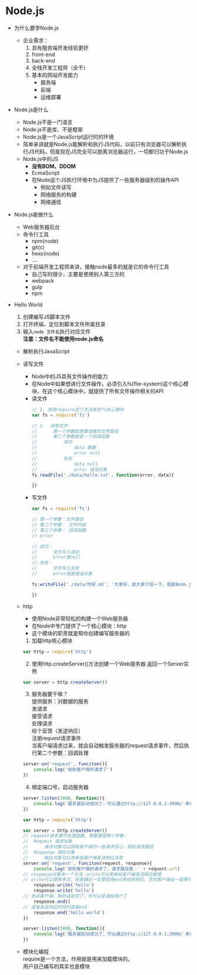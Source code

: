 # Node.js

- 为什么要学Node.js
    - 企业需求：  
        1. 具有服务端开发经验更好
        2. front-end
        3. back-end
        4. 全栈开发工程师（全干）
        5. 基本的网站开发能力
            - 服务端
            - 前端
            - 运维部署 
- Node.js是什么
    - Node.js不是一门语言
    - Node.js不是库、不是框架
    - Node.js是一个JavaScript运行时的环境
    - 简单来讲就是Node.js能解析和执行JS代码，以前只有浏览器可以解析执行JS代码，但是现在JS完全可以脱离浏览器运行，一切都归功于Node.js
    - Node.js中的JS
        - **没有BOM、DDOM**
        - EcmaScript
        - 在Node这个JS执行环境中为JS提供了一些服务器级别的操作API
            - 例如文件读写
            - 网络服务的构建
            - 网络通信
- Node.js能做什么
    - Web服务器后台
    - 命令行工具
        - npm(node)
        - git(c)
        - hexo(node)
        - ....
    - 对于前端开发工程师来讲，接触node最多的就是它的命令行工具
        - 自己写的很少，主要是使用别人第三方的
        - webpack
        - gulp
        - npm


- Hello World
    1. 创建编写JS脚本文件
    2. 打开终端，定位到脚本文件所属目录
    3. 输入`node 文件名`执行对应文件  
    **注意：文件名不能使用node.js命名**

    - 解析执行JavaScript
    - 读写文件
        - Node中的JS具有文件操作的能力
        - 在Node中如果想进行文件操作，必须引入fs(file-system)这个核心模块，在这个核心模块中，就提供了所有文件操作相关的API
        - 读文件
            ```javascript
            // 1. 使用require这个方法家在fs核心模块
            var fs = require('fs')
            
            // 2.  读取文件
            //      第一个参数就是要读取的文件路径
            //      第二个参数就是一个回调函数
            //          成功
            //              data 数据
            //              error null
            //          失败
            //              data null
            //              error 错误对象
            fs.readFile('./data/hello.txt', function(error, data){

            })
            ```
        - 写文件
            ```javascript
            var fs = require('fs')

            // 第一个参数：文件路径
            // 第二个参数： 文件内容
            // 第三个参数： 回调函数
            // error

            // 成功：
            //      文件写入成功
            //      error是null
            // 失败：
            //      文件写入失败
            //      error就是错误对象

            fs.writeFile('./data/你好.md', '大家好，给大家介绍一下，我是Node.js', function(error){

            })
            ```
    - http
        - 使用Node非常轻松的构建一个Web服务器
        - 在Node中专门提供了一个核心模块：http
        - 这个模块的职责就是帮你创建编写服务器的
        1. 加载http核心模块
        ```javascript
        var http = require('http')
        ```
        2. 使用http.createServer()方法创建一个Web服务器
        返回一个Server实例
        ```javascript
        var server = http.createServer()
        ```
        3. 服务器要干嘛？  
        提供服务：对数据的服务  
        发请求  
        接受请求  
        处理请求  
        给个反馈（发送响应）  
        注册request请求事件  
        当客户端请求过来，就会自动触发服务器的request请求事件，然后执行第二个参数：回调处理
        ```javascript
        server.on('request', funciton(){
            console.log('收到客户端的请求了')
        })
        ```
        4. 绑定端口号，启动服务器
        ```javascript
        server.listen(3000, function(){
            console.log('服务器启动成功了，可以通过http://127.0.0.1:3000/ 来访问')
        })
        ```

        ```javascript
        var http = require('http')

        var server = http.createServer()
        // request请求事件处理函数，需要接受两个参数：
        //  Request 请求对象
        //      请求对象可以获取客户端的一些请求信心，例如请求路径
        //  Response 相应对象
        //      相应对象可以用来给客户端发送响应消息
        server.on('request', funciton(request, response){
            console.log('收到客户端的请求了，请求路径是：' + request.url)
        // response对象有一个方法：write可以用来给客户端发送相应数据 
        // write可以使用多次，但是最后一定要使用end来结束相应，否则客户端会一直等待
            response.write('hello')
            response.write('hello')
        // 告诉客户端，我的话说完了，你可以呈递给用户了
            response.end()
        // 或者发送响应的同时直接end
            response.end('hello world')
        })
       
        server.listen(3000, function(){
            console.log('服务器启动成功了，可以通过http://127.0.0.1:3000/ 来访问')
        })
        ```
    - 模块化编程  
        require是一个方法，作用就是用来加载模块的。    
        用户自己编写的其实也是模块

        
